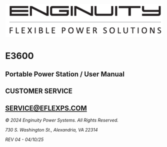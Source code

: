 ![Enginuity Logo](Enginuity_logo.png)

# E3600

## Portable Power Station / User Manual

## CUSTOMER SERVICE

## SERVICE@EFLEXPS.COM

*© 2024 Enginuity Power Systems. All Rights Reserved.*

*730 S. Washington St., Alexandria, VA 22314*

*REV 04 - 04/10/25*
